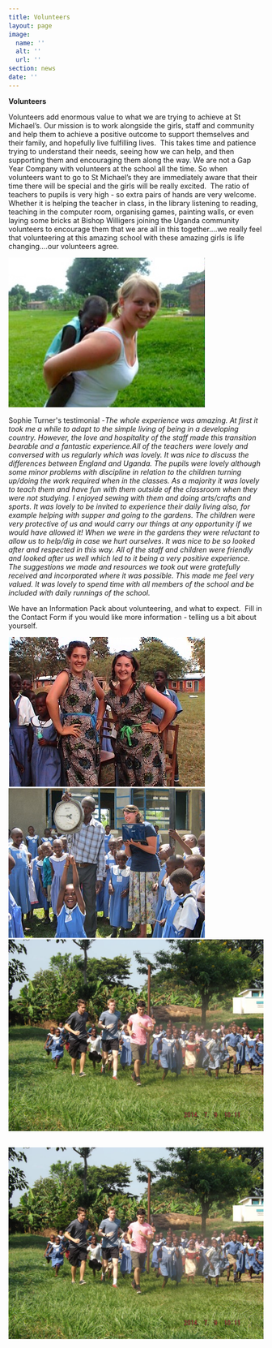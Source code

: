 ```yaml
---
title: Volunteers
layout: page
image:
  name: ''
  alt: ''
  url: ''
section: news
date: ''
---
```

**Volunteers**

Volunteers add enormous value to what we are trying to achieve at St Michael’s. Our mission is to work alongside the girls, staff and community and help them to achieve a positive outcome to support themselves and their family, and hopefully live fulfilling lives.  This takes time and patience trying to understand their needs, seeing how we can help, and then supporting them and encouraging them along the way. We are not a Gap Year Company with volunteers at the school all the time. So when volunteers want to go to St Michael’s they are immediately aware that their time there will be special and the girls will be really excited.  The ratio of teachers to pupils is very high - so extra pairs of hands are very welcome. Whether it is helping the teacher in class, in the library listening to reading, teaching in the computer room, organising games, painting walls, or even laying some bricks at Bishop Willigers joining the Uganda community volunteers to encourage them that we are all in this together....we really feel that volunteering at this amazing school with these amazing girls is life changing....our volunteers agree.

![/assets/images/FB21C236-FC6F-48F6-8B4E-7629885F28EC.jpeg](/assets/images/FB21C236-FC6F-48F6-8B4E-7629885F28EC.jpeg)

Sophie Turner's testimonial -_The whole experience was amazing. At first it took me a while to adapt to the simple living of being in a developing country. However, the love and hospitality of the staff made this transition bearable and a fantastic experience.<!--more-->All of the teachers were lovely and conversed with us regularly which was lovely. It was nice to discuss the differences between England and Uganda. The pupils were lovely although some minor problems with discipline in relation to the children turning up/doing the work required when in the classes. As a majority it was lovely to teach them and have fun with them outside of the classroom when they were not studying. I enjoyed sewing with them and doing arts/crafts and sports. It was lovely to be invited to experience their daily living also, for example helping with supper and going to the gardens. The children were very protective of us and would carry our things at any opportunity if we would have allowed it! When we were in the gardens they were reluctant to allow us to help/dig in case we hurt ourselves. It was nice to be so looked after and respected in this way. All of the staff and children were friendly and looked after us well which led to it being a very positive experience. The suggestions we made and resources we took out were gratefully received and incorporated where it was possible. This made me feel very valued. It was lovely to spend time with all members of the school and be included with daily runnings of the school._

  
We have an Information Pack about volunteering, and what to expect.  Fill in the Contact Form if you would like more information - telling us a bit about yourself.

![/assets/images/47907FC5-980F-4E4C-848D-C303813E7C1F.jpeg](/assets/images/47907FC5-980F-4E4C-848D-C303813E7C1F.jpeg)![/assets/images/014CCB41-B60F-4693-B9DB-539BA3001717.jpeg](/assets/images/014CCB41-B60F-4693-B9DB-539BA3001717.jpeg)![/assets/images/boys-running.jpg](/assets/images/boys-running.jpg)

## ![](/assets/images/boys-running.jpg)

